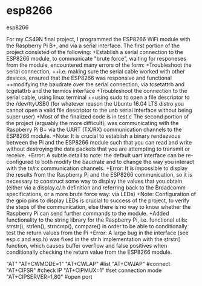 # esp8266
esp8266

For my CS49N final project, I programmed the ESP8266 WiFi module with the Raspberry Pi B+, and via a serial interface.
The first portion of the project consisted of the following:
 +Establish a serial connection to the ESP8266 module, to communicate "brute force", waiting for responeses from the module, encountered     many errors of the form: 
 +Troubleshoot the serial connection, 
  ++i.e. making sure the serial cable worked with other devices, ensured that the ESP8266 was responsive and functional
  ++modifying the baudrate over the serial connection, via tcsetattrb and tcgetattrb and the termios interface
 +Troubleshoot the connection to the serial cable, using linux terminal
  ++using sudo to open a file descriptor to the /dev/ttyUSB0 (for whatever reason the Ubuntu 16.04 LTS distro you cannot open a valid file    descriptor to the usb serial interface without being super user)
 +Most of the finalized code is in test.c
The second portion of the project (arguably the more difficult), was communicating with the Raspberry Pi B+ via the UART (TX/RX) communication channels to the ESP8266 module.
 +Note: It is crucial to establish a binary rendezvous between the Pi and the ESP8266 module such that you can read and write 
  without destroying the data packets that you are attempting to transmit or receive.
 +Error: A subtle detail to note: the default uart interface can be re-configured to both modify the baudrate and to change the way you interact with the tx/rx communication channels. 
 +Error: It is impossible to display the results from the Raspberry Pi and the ESP8266 communication, so it is necessary to construct some  way to display the values that you obtain (either via a display.c/.h definition and referring back to the Broadcomm specifications, or a more brute force way: via LEDs)
 +Note: Configuration of the gpio pins to display LEDs is crucial to success of the project, to verify the steps of the communication, else there is no way to know whether the Raspberry Pi can send further commands to the module.
 +Added functionality to the string library for the Raspberry Pi, i.e. functional utils: strstr(), strlen(), strncmp(), compare()
  in order to be able to conditionally test the return values from the Pi
 +Error: A large bug in the interface (see esp.c and esp.h) was fixed in the str.h implementation with the strstr() function, which causes buffer overflow and false positives when conditionally checking the return value from the ESP8266 module.
 
 
"AT"
"AT+CWMODE=1"
"AT+CWLAP" #list
"AT+CWJAP" #connect
"AT+CIFSR" #check IP
"AT+CIPMUX=1" #set connection mode
"AT+CIPSERVER=1,80" #open port
